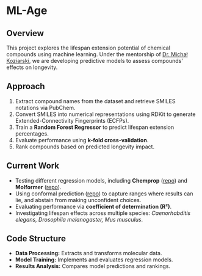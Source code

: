 # ML-Age

## Overview
This project explores the lifespan extension potential of chemical compounds using machine learning. Under the mentorship of [Dr. Michał Koziarski](https://koziarskilab.com/), we are developing predictive models to assess compounds' effects on longevity.

## Approach
1. Extract compound names from the dataset and retrieve SMILES notations via PubChem.
2. Convert SMILES into numerical representations using RDKit to generate Extended-Connectivity Fingerprints (ECFPs).
3. Train a **Random Forest Regressor** to predict lifespan extension percentages.
4. Evaluate performance using **k-fold cross-validation**.
5. Rank compounds based on predicted longevity impact.

## Current Work
- Testing different regression models, including **Chemprop** ([repo](https://github.com/chemprop/chemprop)) and **Molformer** ([repo](https://github.com/IBM/molformer)).
- Using conformal prediction ([repo](https://github.com/deel-ai/puncc)) to capture ranges where results can lie, and abstain from making unconfident choices. 
- Evaluating performance via **coefficient of determination (R²)**.
- Investigating lifespan effects across multiple species: *Caenorhabditis elegans, Drosophila melanogaster, Mus musculus*.

## Code Structure
- **Data Processing:** Extracts and transforms molecular data.
- **Model Training:** Implements and evaluates regression models.
- **Results Analysis:** Compares model predictions and rankings.

